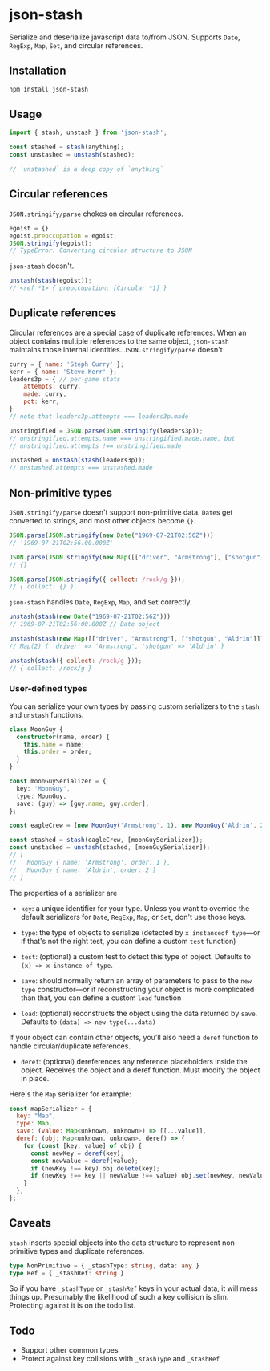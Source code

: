 # json-stash

Serialize and deserialize javascript data to/from JSON. Supports `Date`, `RegExp`, `Map`, `Set`, and circular references.

## Installation

```bash
npm install json-stash
```

## Usage

```javascript
import { stash, unstash } from 'json-stash';

const stashed = stash(anything);
const unstashed = unstash(stashed);

// `unstashed` is a deep copy of `anything`
```

## Circular references

`JSON.stringify/parse` chokes on circular references.

```javascript
egoist = {}
egoist.preoccupation = egoist;
JSON.stringify(egoist);
// TypeError: Converting circular structure to JSON
```

`json-stash` doesn't.

```javascript
unstash(stash(egoist));
// <ref *1> { preoccupation: [Circular *1] }
```

## Duplicate references

Circular references are a special case of duplicate references. 
When an object contains multiple references to the same object, `json-stash`
maintains those internal identities. `JSON.stringify/parse` doesn't

```javascript
curry = { name: 'Steph Curry' };
kerr = { name: 'Steve Kerr' };
leaders3p = { // per-game stats
    attempts: curry,
    made: curry,
    pct: kerr,
}
// note that leaders3p.attempts === leaders3p.made

unstringified = JSON.parse(JSON.stringify(leaders3p));
// unstringified.attempts.name === unstringified.made.name, but
// unstringified.attempts !== unstringified.made

unstashed = unstash(stash(leaders3p));
// unstashed.attempts === unstashed.made
```

## Non-primitive types

`JSON.stringify/parse` doesn't support non-primitive data. `Date`s get converted to strings, and most other objects become `{}`.

```javascript
JSON.parse(JSON.stringify(new Date("1969-07-21T02:56Z")))
// '1969-07-21T02:56:00.000Z'

JSON.parse(JSON.stringify(new Map([["driver", "Armstrong"], ["shotgun", "Aldrin"]])))
// {}

JSON.parse(JSON.stringify({ collect: /rock/g }));
// { collect: {} }
```

`json-stash` handles `Date`, `RegExp`, `Map`, and `Set` correctly.

```javascript
unstash(stash(new Date("1969-07-21T02:56Z")))
// 1969-07-21T02:56:00.000Z // Date object

unstash(stash(new Map([["driver", "Armstrong"], ["shotgun", "Aldrin"]])))
// Map(2) { 'driver' => 'Armstrong', 'shotgun' => 'Aldrin' }

unstash(stash({ collect: /rock/g }));
// { collect: /rock/g }
```

### User-defined types

You can serialize your own types by passing custom serializers
to the `stash` and `unstash` functions.

```typescript
class MoonGuy {
  constructor(name, order) {
    this.name = name;
    this.order = order;
  }
}

const moonGuySerializer = {
  key: 'MoonGuy',
  type: MoonGuy,
  save: (guy) => [guy.name, guy.order],
};

const eagleCrew = [new MoonGuy('Armstrong', 1), new MoonGuy('Aldrin', 2)];

const stashed = stash(eagleCrew, [moonGuySerializer]);
const unstashed = unstash(stashed, [moonGuySerializer]);
// [ 
//   MoonGuy { name: 'Armstrong', order: 1 },
//   MoonGuy { name: 'Aldrin', order: 2 }
// ]
```

The properties of a serializer are

- `key`: a unique identifier for your type. Unless you want to override
the default serializers for `Date`, `RegExp`, `Map`, or `Set`, don't use those keys.

- `type`: the type of objects to serialize (detected by `x instanceof type`—or if that's not the right test, 
you can define a custom `test` function)

- `test`: (optional) a custom test to detect this type of object. Defaults to `(x) => x instance of type`.

- `save`: should normally return an array of parameters to pass to the `new type` constructor—or 
if reconstructing your object is more complicated than that, you can define a custom `load` function

- `load`: (optional) reconstructs the object using the data returned by `save`. 
Defaults to `(data) => new type(...data)`

If your object can contain other objects, you'll also need a `deref` function 
to handle circular/duplicate references.

- `deref`: (optional) dereferences any reference placeholders inside the object. 
Receives the object and a deref function. Must modify the object in place.

Here's the `Map` serializer for example:

```javascript
const mapSerializer = {
  key: "Map",
  type: Map, 
  save: (value: Map<unknown, unknown>) => [[...value]],
  deref: (obj: Map<unknown, unknown>, deref) => {
    for (const [key, value] of obj) {
      const newKey = deref(key);
      const newValue = deref(value);
      if (newKey !== key) obj.delete(key);
      if (newKey !== key || newValue !== value) obj.set(newKey, newValue);
    }
  },
};
```

## Caveats

`stash` inserts special objects into the data structure to represent non-primitive types and duplicate references.

```typescript
type NonPrimitive = { _stashType: string, data: any }
type Ref = { _stashRef: string }
```

So if you have `_stashType` or `_stashRef` keys in your actual data, it will mess things up. 
Presumably the likelihood of such a key collision is slim. Protecting against it is on the todo list.

## Todo

- Support other common types
- Protect against key collisions with `_stashType` and `_stashRef`
